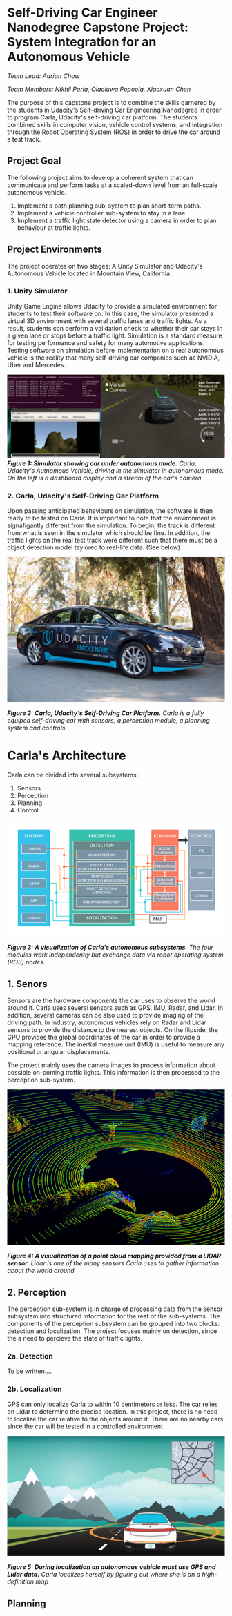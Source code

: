 # Self-Driving Car Engineer Nanodegree Capstone Project:  System Integration for an Autonomous Vehicle

*Team Lead: Adrian Chow*

*Team Members: Nikhil Parla, Olaoluwa Popoola, Xiaoxuan Chen*

The purpose of this capstone project is to combine the skills garnered by the students in Udacity's Self-driving Car Engineering Nanodegree in order to program Carla, Udacity's self-driving car platform.  The students combined skills in computer vision, vehicle control systems, and integration through the Robot Operating System ([ROS](https://www.ros.org>)) in order to drive the car around a test track.

## Project Goal

The following project aims to develop a coherent system that can communicate and perform tasks at a scaled-down level from an full-scale autonomous vehicle.

1. Implement a path planning sub-system to plan short-term paths.
2. Implement a vehicle controller sub-system to stay in a lane.
3. Implement a traffic light state detector using a camera in order to plan behaviour at traffic lights.

## Project Environments

The project operates on two stages: A Unity Simulator and Udacity's Autonomous Vehicle located in Mountain View, California.

### 1. Unity Simulator

Unity Game Engine allows Udacity to provide a simulated environment for students to test their software on. In this case, the simulator presented a virtual 3D environment with several traffic lanes and traffic lights. As a result, students can perform a validation check to whether their car stays in a given lane or stops before a traffic light. Simulation is a standard measure for testing performance and safety for many automotive applications. Testing software on simulation before implementation on a real autonomous vehicle is the reality that many self-driving car companies such as NVIDIA, Uber and Mercedes. 

![Figure 1](./Notes/README_Imgs/simulation.png)
***Figure 1: Simulator showing car under autonomous mode.*** *Carla, Udacity's Autnomous Vehicle, driving in the simulator in autonomous mode. On the left is a dashboard display and a stream of the car's camera.*

### 2. Carla, Udacity's Self-Driving Car Platform 

Upon passing anticipated behaviours on simulation, the software is then ready to be tested on Carla. It is important to note that the environment is signafigantly different from the simulation. To begin, the track is different from what is seen in the simulator which should be fine. In addition, the traffic lights on the real test track were different such that there must be a object detection model taylored to real-life data. (See below)

![Figure 2](./Notes/README_Imgs/carla.jpg)

***Figure 2: Carla, Udacity's Self-Driving Car Platform.*** *Carla is a fully equiped self-driving car with sensors, a perception module, a planning system and controls.*


# Carla's Architecture

Carla can be divided into several subsystems:

  1. Sensors
  2. Perception
  3. Planning
  4. Control
  
![Figure 3](./Notes/README_Imgs/carla_architecture.png)

***Figure 3: A visualization of Carla's autonomous subsystems.*** *The four modules work independently but exchange data via robot operating system (ROS) nodes.*

## 1. Senors

  Sensors are the hardware components the car uses to observe the world around it. Carla uses several sensors such as GPS, IMU, Radar, and Lidar. In addition, several cameras can be also used to provide imaging of the driving path. In industry, autonomous vehicles rely on Radar and Lidar sensors to provide the distance to the nearest objects. On the flipside, the GPU provides the global coordinates of the car in order to provide a mapping reference. The inertial measure unit (IMU) is useful to measure any positional or angular displacements. 

  The project mainly uses the camera images to process information about possible on-coming traffic lights. This information is then processed to the perception sub-system.

  ![Figure 4](./Notes/README_Imgs/lidar_pc.png)
  
  ***Figure 4: A visualization of a point cloud mapping provided from a LIDAR sensor.*** *Lidar is one of the many sensors Carla uses to gather information about the world around.*

## 2. Perception

  The perception sub-system is in charge of processing data from the sensor subsystem into structured information for the rest of the sub-systems. The components of the perception subsystem can be grouped into two blocks: detection and localization. The project focuses mainly on detection, since the a need to percieve the state of traffic lights.


### 2a. Detection
  
  To be written....

### 2b. Localization

  GPS can only localize Carla to within 10 centimeters or less. The car relies on Lidar to determine the precise location. In this project, there is no need to localize the car relative to the objects around it. There are no nearby cars since the car will be tested in a controlled environment.

![Figure 5](./Notes/README_Imgs/localization.png)

***Figure 5: During localization an autonomous vehicle must use GPS and Lidar data.*** *Carla localizes herself by figuring out where she is on a high-definition map*

## Planning
